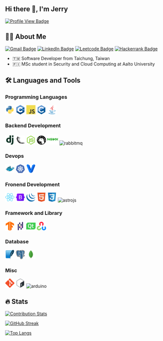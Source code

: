 ## Hi there 👋, I'm Jerry

[![Profile View Badge](https://komarev.com/ghpvc/?username=jerry871002&style=for-the-badge&color=blue)]()

## 🧑‍💻 About Me

[![Gmail Badge](https://img.shields.io/badge/Gmail-red?style=for-the-badge&logo=gmail&logoColor=white)](mailto:jerry871002@gmail.com)
[![LinkedIn Badge](https://img.shields.io/badge/LinkedIn-blue?style=for-the-badge&logo=linkedin&logoColor=white)](https://www.linkedin.com/in/jerry871002/)
[![Leetcode Badge](https://img.shields.io/badge/LeetCode-FFA116?style=for-the-badge&logo=LeetCode&logoColor=black)](https://leetcode.com/jerry871002/)
[![Hackerrank Badge](https://img.shields.io/badge/Hackerrank-2EC866?style=for-the-badge&logo=HackerRank&logoColor=white)](https://www.hackerrank.com/jerry871002)

- 🇹🇼 Software Developer from Taichung, Taiwan
- 🇫🇮 MSc student in Security and Cloud Computing at Aalto University

## 🛠️ Languages and Tools

### Programming Languages

<div>
  <img src="https://github.com/devicons/devicon/blob/master/icons/python/python-original.svg" alt="python" width="30" height="30"/>
  <img src="https://github.com/devicons/devicon/blob/master/icons/cplusplus/cplusplus-original.svg" alt="cpp" width="30" height="30"/>
  <img src="https://github.com/devicons/devicon/blob/master/icons/javascript/javascript-original.svg" alt="javascript" width="30" height="30"/>
  <img src="https://github.com/devicons/devicon/blob/master/icons/c/c-original.svg" alt="c" width="30" height="30"/>
  <img src="https://github.com/devicons/devicon/blob/master/icons/java/java-original.svg" alt="java" width="30" height="30"/>
</div>

### Backend Development

<div>
  <img src="https://github.com/devicons/devicon/blob/master/icons/django/django-plain.svg" alt="django" width="30" height="30"/>
  <img src="https://github.com/devicons/devicon/blob/master/icons/flask/flask-original.svg" alt="flask" width="30" height="30"/>
  <img src="https://github.com/devicons/devicon/blob/master/icons/nodejs/nodejs-original.svg" alt="nodejs" width="30" height="30"/>
  <img src="https://github.com/devicons/devicon/blob/master/icons/denojs/denojs-original.svg" alt="denojs" width="30" height="30"/>
  <img src="https://github.com/devicons/devicon/blob/master/icons/nginx/nginx-original.svg" alt="nginx" width="35" height="35"/>
  <img src="https://www.vectorlogo.zone/logos/rabbitmq/rabbitmq-icon.svg" alt="rabbitmq" width="30" height="30"/>
</div>

### Devops

<div>
  <img src="https://github.com/devicons/devicon/blob/master/icons/docker/docker-original.svg" alt="docker" width="30" height="30"/>
  <img src="https://github.com/devicons/devicon/blob/master/icons/kubernetes/kubernetes-plain.svg" alt="k8s" width="30" height="30"/>
  <img src="https://github.com/devicons/devicon/blob/master/icons/vagrant/vagrant-original.svg" alt="vagrant" width="30" height="30"/>
</div>

### Fronend Development

<div>
  <img src="https://github.com/devicons/devicon/blob/master/icons/react/react-original.svg" alt="reactjs" width="30" height="30"/>
  <img src="https://github.com/devicons/devicon/blob/master/icons/bootstrap/bootstrap-original.svg" alt="bootstrap" width="30" height="30"/>
  <img src="https://github.com/devicons/devicon/blob/master/icons/jquery/jquery-original.svg" alt="jquery" width="30" height="30"/>
  <img src="https://github.com/devicons/devicon/blob/master/icons/html5/html5-original.svg" alt="html5" width="30" height="30"/>
  <img src="https://github.com/devicons/devicon/blob/master/icons/css3/css3-original.svg" alt="css3" width="30" height="30"/>
  <img src="https://astro.build/assets/press/astro-icon-dark.svg" alt="astrojs" width="30" height="30"/>
</div>

### Framework and Library

<div>
  <img src="https://github.com/devicons/devicon/blob/master/icons/tensorflow/tensorflow-original.svg" alt="tensorflow" width="30" height="30"/>
  <img src="https://github.com/devicons/devicon/blob/master/icons/pandas/pandas-original.svg" alt="pandas" width="30" height="30"/>
  <img src="https://github.com/devicons/devicon/blob/master/icons/qt/qt-original.svg" alt="qt" width="30" height="30"/>
  <img src="https://github.com/devicons/devicon/blob/master/icons/opencv/opencv-original.svg" alt="opencv" width="30" height="30"/>
</div>

### Database

<div>
  <img src="https://github.com/devicons/devicon/blob/master/icons/sqlite/sqlite-original.svg" alt="sqlite" width="30" height="30"/>
  <img src="https://github.com/devicons/devicon/blob/master/icons/postgresql/postgresql-original.svg" alt="postgresql" width="30" height="30"/>
  <img src="https://github.com/devicons/devicon/blob/master/icons/mongodb/mongodb-original.svg" alt="mongodb" width="30" height="30"/>
<div>

### Misc

<div>
  <img src="https://github.com/devicons/devicon/blob/master/icons/git/git-original.svg" alt="git" width="30" height="30"/>
  <img src="https://github.com/devicons/devicon/blob/master/icons/bash/bash-original.svg" alt="bash" width="30" height="30"/>
  <img src="https://cdn.worldvectorlogo.com/logos/arduino-1.svg" alt="arduino" width="30" height="30"/>
</div>
  
## 🔥 Stats
  
[![Contribution Stats](https://github-contribution-stats.vercel.app/api/?username=jerry871002)](https://github.com/LordDashMe/github-contribution-stats/)

[![GitHub Streak](https://streak-stats.demolab.com?user=jerry871002)](https://git.io/streak-stats)

[![Top Langs](https://github-readme-stats.vercel.app/api/top-langs/?username=jerry871002&layout=compact&exclude_repo=CSE201-project,jerry871002.github.io,1214-ece-course)](https://github.com/anuraghazra/github-readme-stats)

<!--
**jerry871002/jerry871002** is a ✨ _special_ ✨ repository because its `README.md` (this file) appears on your GitHub profile.

Here are some ideas to get you started:

- 🔭 I’m currently working on ...
- 🌱 I’m currently learning ...
- 👯 I’m looking to collaborate on ...
- 🤔 I’m looking for help with ...
- 💬 Ask me about ...
- 📫 How to reach me: ...
- 😄 Pronouns: ...
- ⚡ Fun fact: ...
-->
